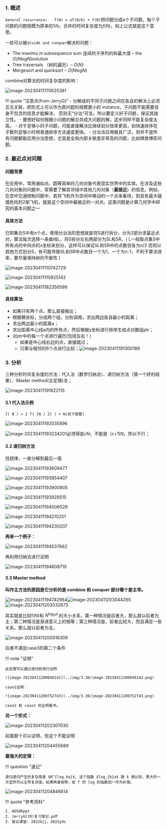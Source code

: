 ### 1. 概述

`General recurrence:   T(N) = aT(N/b) + f(N)`把问题分成a个子问题，每个子问题的问题规模为原来的1/b，合并的时间复杂度为$f(N)$，如上公式就是这个意思。

一些可以被`divide and conquer`解决的问题：

- The maximu m subsequence sum 连续的子序列的和最大值 – the $O(NlogN)$solution
- Tree traversals （树的遍历）– $O( N )$
- Mergesort and quicksort –  $O(NlogN)$ 

combine对算法的时间复杂度的影响：

![image-20230411170625381](../img/3.30/image-20230411170625381.png)

!!! quote "注意点(from JerryG)"
    -  分解成的不同子问题之间在各自的解决上必须互无关联，即形式上可以作为原问题的规模更小的 instance。子问题不能需要自身不包含的信息才能解决， 否则无“分治“可言。所以要定义好子问题，保证其独立性。 
    - 要想好如何根据小问题的解合并成大问题的解，这步同样不能复杂度太高。 
    - 对于足够小的子问题，可能直接解决比继续划分效率更高，如快速排序在子数列足够小时用普通排序方法速度更快。 
    - 分治法应用极其广泛，但并不是所有问题都能应用分治思想，尤其是全局内部关联度非常高的问题，比如棋类博弈问题。

### 2. 最近点对问题

#### 问题背景

在应用中，常用诸如点、圆等简单的几何对象代表现实世界中的实体。在涉及这些几何对象的问题中，常需要了解其邻域中其他几何对象（**最接近**）的信息。例如，在空中交通控制问题中，若将飞机作为空间中移动的一个点来看待，则具有最大碰撞危险的2架飞机，就是这个空间中最接近的一对点。这类问题是计算几何学中研究的基本问题之一

#### 具体方法

已知集合S中有n个点，使用分治法的思想就是将S进行拆分，分为2部分求最近点对。算法每次选择一条垂线L，将S拆分左右两部分为SL和SR，( L一般取点集S中所有点的中间点的x坐标来划分，这样可以保证SL和SR中的点数目各为n/2 否则以其他方式划分S，有可能导致SL和SR中点数目一个为1，一个为n-1，不利于算法效率，要尽量保持树的平衡性 )

![image-20230411110742729](../img/3.30/image-20230411110742729.png)

![image-20230411110925142](../img/3.30/image-20230411110925142.png)

![image-20230411182356599](../img/3.30/image-20230411182356599.png)

#### 具体算法

- 如果只有两个点，那么直接输出；
- 根据横坐标，分成两个组，分别调用，求出两边各自最小的距离；
- 求出两边最小的距离a；
- 求出距离中心线a内的所有点，然后根据y坐标进行排序生成点对数组ptr；
- 对ptr中的每一个点进行遍历(包括左右！)
  - 如果是中心线右边的点，直接跳过；
  - 只需与相邻的6个点进行比较；![image-20230411191300189](../img/3.30/image-20230411191300189.png)

### 3. 分析

三种分析时间复杂度的方法：代入法（数学归纳法）、递归树方法（猜一个好的结果）、Master method(主定理)法；

![image-20230411191822115](../img/3.30/image-20230411191822115.png)

#### 3.1 代入法示例

`T( N ) = 2 T( [N / 2] ) + N(向下取整)`

![image-20230411192035896](../img/3.30/image-20230411192035896.png)

![image-20230411193234201](../img/3.30/image-20230411193234201.png)必须得是cN，不能是（c+1)N，所以不行；

#### 3.2 递归树方法

找规律，一直分解到最后一层

![image-20230411193609477](../img/3.30/image-20230411193609477.png)

![image-20230411193854407](../img/3.30/image-20230411193854407.png)

![image-20230411193900905](../img/3.30/image-20230411193900905.png)

![image-20230411193929515](../img/3.30/image-20230411193929515.png)

![image-20230411194006526](../img/3.30/image-20230411194006526.png)

![image-20230411194210251](../img/3.30/image-20230411194210251.png)

![image-20230411194230207](../img/3.30/image-20230411194230207.png)

**再来一个例子：**

![image-20230411194537662](../img/3.30/image-20230411194537662.png)

再利用归纳法进行证明

![image-20230411194608719](../img/3.30/image-20230411194608719.png)

#### 3.3 Master method
**叫作主方法的原因是它分析的是 combine 和 conquer 部分哪个是主导。**

![image-20230411194742664](../img/3.30/image-20230411194742664.png)![image-20230411203044265](../img/3.30/image-20230411203044265.png)![image-20230411203032673](../img/3.30/image-20230411203032673.png)

其实就是比较f(N)和 $N^{log_ba}$ 的大小关系，第一种情况是后者大，那么就以后者为主；第二种情况是渐进意义上的相等；第三种情况是，前者比较大，而且满足一些关系，那么就以前者为主。

![image-20230411200016309](../img/3.30/image-20230411200016309.png)

后者不满足case3的第二个条件

!!! note "证明"

    此定理可以通过递归树进行证明

    ![image-20230411200048142](../img/3.30/image-20230411200048142.png)

    case1证明：

    ![image-20230411200752743](../img/3.30/image-20230411200752743.png)

    case2 和 case3 的证明看书。


**另一个形式：**

![image-20230411202307030](../img/3.30/image-20230411202307030.png)

前面那个可以证明，但这个不能证明  

![image-20230411204455689](../img/3.30/image-20230411204455689.png)

**最强大的定理：**

!!! question "速记"

    递归递归产生的复杂度是 $N^{log_ba}$, 这个指数 $log_{b}a$ 跟 k 做比较，更大的一方显然可以主导复杂度。如果两者相等，给 f 的 log 的指数加一作为补偿。

![image-20230411204846614](../img/3.30/image-20230411204846614.png)

!!! quote "参考资料"

    1. ADS06ppt
    2. JerryG(20)复习笔记.pdf
    3. 智云课堂: 2022bjj，2022yds


